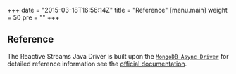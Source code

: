 +++
date = "2015-03-18T16:56:14Z"
title = "Reference"
[menu.main]
  weight = 50
  pre = "<i class='fa fa-book'></i>"
+++

## Reference

The Reactive Streams Java Driver is built upon the [`MongoDB Async Driver`](http://mongodb.github.io/mongo-java-driver/3.0/driver-async/)
for detailed reference information see the [official documentation](http://mongodb.github.io/mongo-java-driver/3.0/driver-async/reference).
